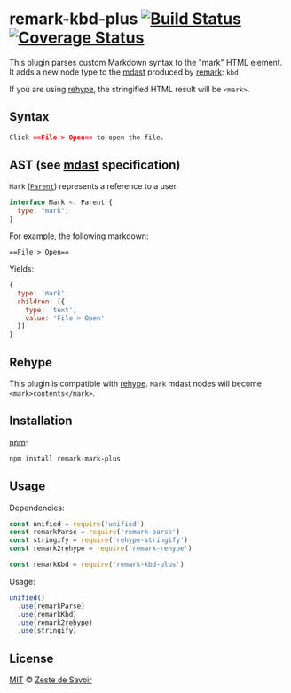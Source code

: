 # remark-kbd-plus [![Build Status][build-badge]][build-status] [![Coverage Status][coverage-badge]][coverage-status]

This plugin parses custom Markdown syntax to the "mark" HTML element.
It adds a new node type to the [mdast][mdast] produced by [remark][remark]: `kbd`

If you are using [rehype][rehype], the stringified HTML result will be `<mark>`.

## Syntax

```markdown
Click ==File > Open== to open the file.
```

## AST (see [mdast][mdast] specification)

`Mark` ([`Parent`][parent]) represents a reference to a user.

```javascript
interface Mark <: Parent {
  type: "mark";
}
```

For example, the following markdown:

`==File > Open==`

Yields:

```javascript
{
  type: 'mark',
  children: [{
    type: 'text',
    value: 'File > Open'
  }]
}
```

## Rehype

This plugin is compatible with [rehype][rehype]. `Mark` mdast nodes will become `<mark>contents</mark>`.

## Installation

[npm][npm]:

```bash
npm install remark-mark-plus
```

## Usage

Dependencies:

```javascript
const unified = require('unified')
const remarkParse = require('remark-parse')
const stringify = require('rehype-stringify')
const remark2rehype = require('remark-rehype')

const remarkKbd = require('remark-kbd-plus')
```

Usage:

```javascript
unified()
  .use(remarkParse)
  .use(remarkKbd)
  .use(remark2rehype)
  .use(stringify)
```

## License

[MIT][license] © [Zeste de Savoir][zds]

<!-- Definitions -->

[build-badge]: https://img.shields.io/travis/zestedesavoir/zmarkdown.svg

[build-status]: https://travis-ci.org/zestedesavoir/zmarkdown

[coverage-badge]: https://img.shields.io/coveralls/zestedesavoir/zmarkdown.svg

[coverage-status]: https://coveralls.io/github/zestedesavoir/zmarkdown

[license]: https://github.com/zestedesavoir/zmarkdown/blob/master/packages/remark-kbd-plus/LICENSE-MIT

[zds]: https://zestedesavoir.com

[npm]: https://www.npmjs.com/package/remark-kbd-plus

[mdast]: https://github.com/syntax-tree/mdast/blob/master/readme.md

[remark]: https://github.com/remarkjs/remark

[rehype]: https://github.com/rehypejs/rehype

[parent]: https://github.com/syntax-tree/unist#parent
